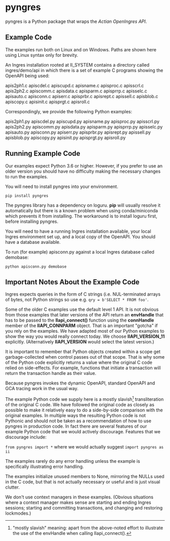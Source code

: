 # pyngres

pyngres is a Python package that wraps the *Actian OpenIngres API*.

## Example Code

The examples run both on Linux and on Windows. Paths are shown here using
Linux syntax only for brevity.

An Ingres installation rooted at II_SYSTEM contains a directory called
ingres/demo/api in which there is a set of example C programs showing the
OpenAPI being used:

apis2ph1.c  apiscdel.c  apiscupd.c  apisname.c  apisproc.c  apisscrl.c
apis2ph2.c  apiscomm.c  apisdata.c  apisparm.c  apisprrp.c  apisselc.c
apisauto.c  apisconn.c  apiserr.c   apisprbr.c  apisrept.c  apissell.c
apisblob.c  apiscopy.c  apisinit.c  apisprgt.c  apisroll.c

Correspondingly, we provide the following Python examples:

apis2ph1.py  apiscdel.py  apiscupd.py  apisname.py  apisproc.py  apisscrl.py
apis2ph2.py  apiscomm.py  apisdata.py  apisparm.py  apisprrp.py  apisselc.py
apisauto.py  apisconn.py  apiserr.py   apisprbr.py  apisrept.py  apissell.py
apisblob.py  apiscopy.py  apisinit.py  apisprgt.py  apisroll.py

## Running Example Code

Our examples expect Python 3.6 or higher. However, if you prefer to use an
older version you should have no difficulty making the necessary changes to 
run the examples.

You will need to install pyngres into your environment.
```
pip install pyngres
```

The pyngres library has a dependency on loguru. **pip** will usually resolve
it automatically but there is a known problem when using conda/miniconda
which prevents it from installing. The workaround is to install loguru
first, before installing pyngres.

You will need to have a running Ingres installation available, your local
Ingres environment set up, and a local copy of the OpenAPI. You should have
a database available.

To run (for example) apisconn.py against a local Ingres database called
demobase:
```
python apisconn.py demobase
```

## Important Notes About the Example Code
Ingres expects queries in the form of C strings (i.e. NUL-terminated
arrays of bytes, not Python strings so use e.g. 
```qry = b'SELECT * FROM foo'```.

Some of the older C examples use the default level 1 API. It is not
obvious from those examples that later versions of the API return an
**envHandle** that has to be passed to the **IIapi_connect()** function using 
the **connHandle** member of the **IIAPI_CONNPARM** object. That is an 
important "gotcha" if you rely on the examples. We have adapted most of
our Python examples to show the way you would really connect today. We choose
**IIAPI_VERSION_11** explicitly. (Alternatively **IIAPI_VERSION** would select
the latest version.)

It is important to remember that Python objects created within a scope get 
garbage-collected when control passes out of that scope. That is why some of
the Python code explicitly returns a value where the original C code relied 
on side-effects. For example, functions that initiate a transaction 
will return the transaction handle as their value.

Because pyngres invokes the dynamic OpenAPI, standard OpenAPI and GCA tracing
work in the usual way.

The example Python code we supply here is a mostly slavish[^1] transliteration of the 
original C code. We have followed the original code as closely as possible
to make it relatively easy to do a side-by-side comparison with the original
examples. In multiple ways the resulting Python code is not Pythonic and should
not be taken as a recommendation of how to use pyngres in production code.
In fact there are several features of our example Python code that we would
actively discourage. Features that we discourage include:

```from pyngres import *```
where we would actually suggest 
```import pyngres as ii```

The examples rarely do any error handling unless the example is specifically 
illustrating error handling.

The examples initialize unused members to None, mirroring the NULLs used
in the C code, but that is not actually necessary or useful and is just
visual clutter.

We don't use context managers in these examples. (Obvious situations where
a context manager makes sense are starting and ending Ingres sessions;
starting and committing transactions, and changing and restoring lockmodes.)

[^1]: "mostly slavish" meaning: apart from the above-noted effort to illustrate
the use of the envHandle when calling IIapi_connect().
